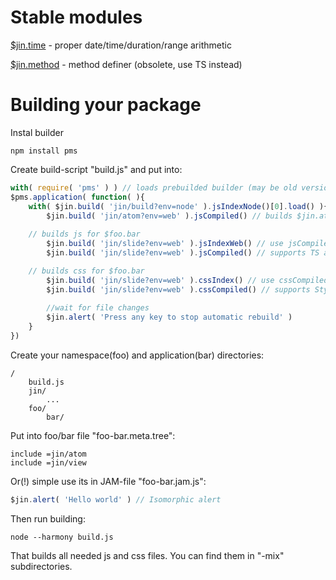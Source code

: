 Stable modules
========

[$jin.time](time/readme.md) - proper date/time/duration/range arithmetic

[$jin.method](method/jin-method.doc.md) - method definer (obsolete, use TS instead)

Building your package
=======

Instal builder

	npm install pms

Create build-script "build.js" and put into:

```js
with( require( 'pms' ) ) // loads prebuilded builder (may be old version)
$pms.application( function( ){
    with( $jin.build( 'jin/build?env=node' ).jsIndexNode()[0].load() ){ // build and load $jin.build package
    	$jin.build( 'jin/atom?env=web' ).jsCompiled() // builds $jin.atom standalone js-library
	
	// builds js for $foo.bar
    	$jin.build( 'jin/slide?env=web' ).jsIndexWeb() // use jsCompiled instead
    	$jin.build( 'jin/slide?env=web' ).jsCompiled() // supports TS and source maps

	// builds css for $foo.bar
    	$jin.build( 'jin/slide?env=web' ).cssIndex() // use cssCompiled instaed 
    	$jin.build( 'jin/slide?env=web' ).cssCompiled() // supports Stylus and source maps
    	
    	//wait for file changes
    	$jin.alert( 'Press any key to stop automatic rebuild' )
    }
})
```

Create your namespace(foo) and application(bar) directories:

	/
		build.js
		jin/
			...
		foo/
			bar/

Put into foo/bar file "foo-bar.meta.tree":

	include =jin/atom
	include =jin/view

Or(!) simple use its in JAM-file "foo-bar.jam.js":

```js
$jin.alert( 'Hello world' ) // Isomorphic alert
```

Then run building:

	node --harmony build.js

That builds all needed js and css files. You can find them in "-mix" subdirectories.

